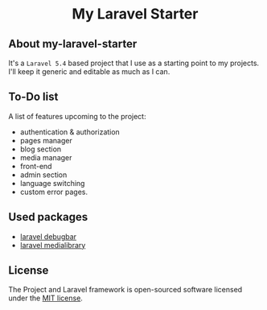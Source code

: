 <h1 align="center">My Laravel Starter</h1>

## About my-laravel-starter 

It's a `Laravel 5.4` based project that I use as a starting point to my projects. I'll keep it generic and editable as much as I can.

## To-Do list
A list of features upcoming to the project:
- authentication & authorization
- pages manager
- blog section
- media manager
- front-end
- admin section
- language switching
- custom error pages.

## Used packages
- [laravel debugbar](https://github.com/barryvdh/laravel-debugbar)
- [laravel medialibrary](https://github.com/spatie/laravel-medialibrary)

## License

The Project and Laravel framework is open-sourced software licensed under the [MIT license](http://opensource.org/licenses/MIT).
